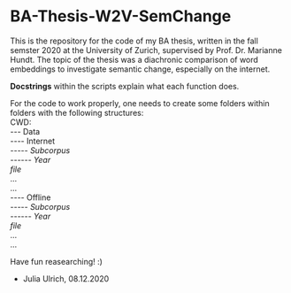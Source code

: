 # BA-Thesis-W2V-SemChange

This is the repository for the code of my BA thesis, written in the fall semster 2020 at the University of Zurich, supervised by Prof. Dr. Marianne Hundt.
The topic of the thesis was a diachronic comparison of word embeddings to investigate semantic change, especially on the internet.

**Docstrings** within the scripts explain what each function does.

For the code to work properly, one needs to create some folders within folders with the following structures:<br/>
CWD:<br/>
--- Data<br/>
<space>---- Internet<br/>
    ----- _Subcorpus_<br/>
      ------ _Year_<br/>
            *file*<br/>
            …<br/>
      …<br/>
  ---- Offline<br/>
    ----- _Subcorpus_<br/>
      ------ _Year_<br/>
            *file*<br/>
            …<br/>
      …<br/>
 
Have fun reasearching! :)

- Julia Ulrich, 08.12.2020
